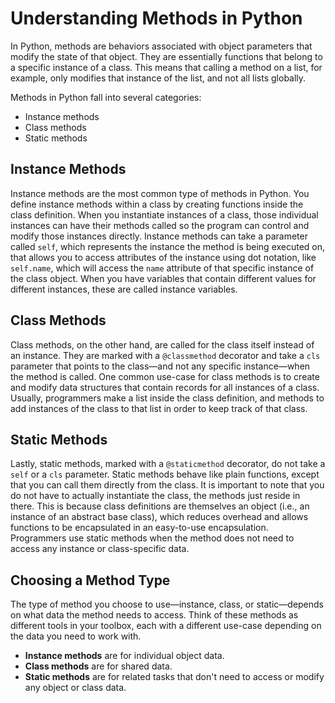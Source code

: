 # Understanding Methods in Python

In Python, methods are behaviors associated with object parameters that modify the state of that object. They are essentially functions that belong to a specific instance of a class. This means that calling a method on a list, for example, only modifies that instance of the list, and not all lists globally. 

Methods in Python fall into several categories:

- Instance methods
- Class methods
- Static methods

## Instance Methods

Instance methods are the most common type of methods in Python. You define instance methods within a class by creating functions inside the class definition. When you instantiate instances of a class, those individual instances can have their methods called so the program can control and modify those instances directly. Instance methods can take a parameter called `self`, which represents the instance the method is being executed on, that allows you to access attributes of the instance using dot notation, like `self.name`, which will access the `name` attribute of that specific instance of the class object. When you have variables that contain different values for different instances, these are called instance variables.

## Class Methods

Class methods, on the other hand, are called for the class itself instead of an instance. They are marked with a `@classmethod` decorator and take a `cls` parameter that points to the class—and not any specific instance—when the method is called. One common use-case for class methods is to create and modify data structures that contain records for all instances of a class. Usually, programmers make a list inside the class definition, and methods to add instances of the class to that list in order to keep track of that class. 

## Static Methods

Lastly, static methods, marked with a `@staticmethod` decorator, do not take a `self` or a `cls` parameter. Static methods behave like plain functions, except that you can call them directly from the class. It is important to note that you do not have to actually instantiate the class, the methods just reside in there. This is because class definitions are themselves an object (i.e., an instance of an abstract base class), which reduces overhead and allows functions to be encapsulated in an easy-to-use encapsulation. Programmers use static methods when the method does not need to access any instance or class-specific data.

## Choosing a Method Type

The type of method you choose to use—instance, class, or static—depends on what data the method needs to access. Think of these methods as different tools in your toolbox, each with a different use-case depending on the data you need to work with.

- **Instance methods** are for individual object data.
- **Class methods** are for shared data.
- **Static methods** are for related tasks that don't need to access or modify any object or class data.
